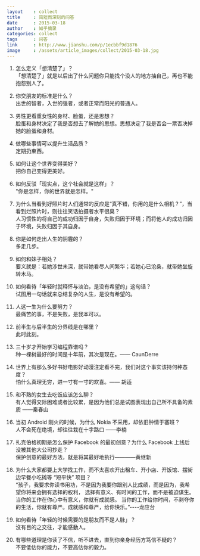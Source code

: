 ```yaml
---
layout    : collect
title     : 简短而深刻的问答
date      : 2015-03-18
author    : 知乎摘录
categories: collect
tags      : 问答
link      : http://www.jianshu.com/p/1ecbbf9d1876
image     : /assets/article_images/collect/2015-03-18.jpg
---
```



1.  怎么定义「想清楚了」？  
   「想清楚了」就是以后出了什么问题你只能找个没人的地方抽自己，再也不能抱怨别人了。

2.  你交朋友的标准是什么？  
    出世的智者，入世的强者，或者正常而阳光的普通人。

3.  男性更看重女性的身材、脸蛋，还是思想？  
    脸蛋和身材决定了我是否想去了解她的思想。思想决定了我是否会一票否决掉她的脸蛋和身材。

4.  做哪些事情可以提升生活品质？  
    定期扔東西。

5.  如何让这个世界变得美好？  
    把你自己变得更美好。

6.  如何反驳「现实点，这个社会就是这样」？  
    "你是怎样，你的世界就是怎样。"

7.  为什么当看到好照片时人们通常的反应是“真不错，你用的是什么相机？”，当看到烂照片时，则往往笑话拍摄者水平很臭？  
    人习惯性的将自己的成功归因于自身，失败归因于环境；而将他人的成功归因于环境，失败归因于其自身。

8.  你是如何走出人生的阴霾的？  
    多走几步。

9.  如何和妹子相处？  
    要义就是：若她涉世未深，就带她看尽人间繁华；若她心已沧桑，就带她坐旋转木马。

10. 如何看待「年轻时就释怀与淡泊，是没有希望的」这句话？  
    试图用一句话就来总结复杂的人生，是没有希望的。

11. 人这一生为什么要努力？  
    最痛苦的事，不是失败，是我本可以。

12. 前半生与后半生的分界线是在哪里？  
    此时此刻。

13. 三十岁才开始学习编程靠谱吗？  
    种一棵树最好的时间是十年前，其次是现在。—— CaunDerre

14. 世界上有那么多好书好电影好动漫注定看不完，我们对这个事实该持何种态度？  
    怕什么真理无穷，进一寸有一寸的欢喜。—— 胡适

15. 和不熟的女生去吃饭应该怎么聊？  
    有人觉得交际困难或者比较累，是因为他们总是试图表现出自己所不具备的素质 ——秦春山

16. 当初 Android 刚火的时候，为什么 Nokia 不采用，却依旧钟情于塞班？  
    人不会死在绝境，却往往栽在十字路口 ——李楠

17. 扎克伯格初期是怎么保护 Facebook 的最初创意？为什么 Facebook 上线后没被其他大公司抄走？  
    保护创意的最好方法，就是将其最好地执行————黄继新

18. 为什么大家都要上大学找工作，而不太喜欢开出租车、开小店、开饭馆、摆街边早餐小吃摊等 “短平快” 项目？  
    “孩子，我要求你读书用功，不是因为我要你跟别人比成绩，而是因为，我希望你将来会拥有选择的权利，
    选择有意义、有时间的工作，而不是被迫谋生。当你的工作在你心中有意义，你就有成就感。
    当你的工作给你时间，不剥夺你的生活，你就有尊严。成就感和尊严，给你快乐。”----龙应台

19. 如何看待「年轻的时候需要的是朋友而不是人脉」？  
    沒有目的之交往，才能感動人。

20. 有哪些道理是你读了不信，听不进去，直到你亲身经历方笃信不疑的？  
    不要低估你的能力，不要高估你的毅力。
